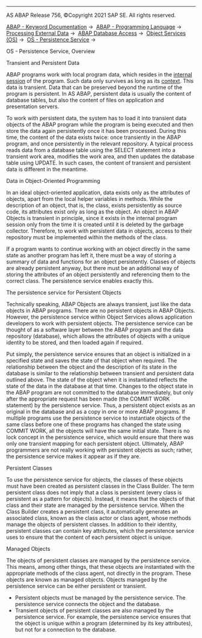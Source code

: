   

* * *

AS ABAP Release 756, ©Copyright 2021 SAP SE. All rights reserved.

[ABAP - Keyword Documentation](https://help.sap.com/doc/abapdocu_756_index_htm/7.56/en-US/abenabap.htm) →  [ABAP - Programming Language](https://help.sap.com/doc/abapdocu_756_index_htm/7.56/en-US/abenabap_reference.htm) →  [Processing External Data](https://help.sap.com/doc/abapdocu_756_index_htm/7.56/en-US/abenabap_language_external_data.htm) →  [ABAP Database Access](https://help.sap.com/doc/abapdocu_756_index_htm/7.56/en-US/abendb_access.htm) →  [Object Services (OS)](https://help.sap.com/doc/abapdocu_756_index_htm/7.56/en-US/abenabap_object_services.htm) →  [OS - Persistence Service](https://help.sap.com/doc/abapdocu_756_index_htm/7.56/en-US/abenabap_object_services_persist.htm) → 

OS - Persistence Service, Overview

Transient and Persistent Data

ABAP programs work with local program data, which resides in the [internal session](https://help.sap.com/doc/abapdocu_756_index_htm/7.56/en-US/abeninternal_session_glosry.htm "Glossary Entry") of the program. Such data only survives as long as its [context](https://help.sap.com/doc/abapdocu_756_index_htm/7.56/en-US/abenobj_context_glosry.htm "Glossary Entry"). This data is transient. Data that can be preserved beyond the runtime of the program is persistent. In AS ABAP, persistent data is usually the content of database tables, but also the content of files on application and presentation servers.

To work with persistent data, the system has to load it into transient data objects of the ABAP program while the program is being executed and then store the data again persistently once it has been processed. During this time, the content of the data exists twice: once transiently in the ABAP program, and once persistently in the relevant repository. A typical process reads data from a database table using the SELECT statement into a transient work area, modifies the work area, and then updates the database table using UPDATE. In such cases, the content of transient and persistent data is different in the meantime.

Data in Object-Oriented Programming

In an ideal object-oriented application, data exists only as the attributes of objects, apart from the local helper variables in methods. While the description of an object, that is, the class, exists persistently as source code, its attributes exist only as long as the object. An object in ABAP Objects is transient in principle, since it exists in the internal program session only from the time it is created until it is deleted by the garbage collector. Therefore, to work with persistent data in objects, access to their repository must be implemented within the methods of the class.

If a program wants to continue working with an object directly in the same state as another program has left it, there must be a way of storing a summary of data and functions for an object persistently. Classes of objects are already persistent anyway, but there must be an additional way of storing the attributes of an object persistently and referencing them to the correct class. The persistence service enables exactly this.

The persistence service for Persistent Objects

Technically speaking, ABAP Objects are always transient, just like the data objects in ABAP programs. There are no persistent objects in ABAP Objects. However, the persistence service within Object Services allows application developers to work with persistent objects. The persistence service can be thought of as a software layer between the ABAP program and the data repository (database), which allows the attributes of objects with a unique identity to be stored, and then loaded again if required.

Put simply, the persistence service ensures that an object is initialized in a specified state and saves the state of that object when required. The relationship between the object and the description of its state in the database is similar to the relationship between transient and persistent data outlined above. The state of the object when it is instantiated reflects the state of the data in the database at that time. Changes to the object state in the ABAP program are not committed to the database immediately, but only after the appropriate request has been made (the COMMIT WORK statement) by the persistence service. Thus, a persistent object exists as an original in the database and as a copy in one or more ABAP programs. If multiple programs use the persistence service to instantiate objects of the same class before one of these programs has changed the state using COMMIT WORK, all the objects will have the same initial state. There is no lock concept in the persistence service, which would ensure that there was only one transient mapping for each persistent object. Ultimately, ABAP programmers are not really working with persistent objects as such; rather, the persistence service makes it appear as if they are.

Persistent Classes

To use the persistence service for objects, the classes of these objects must have been created as persistent classes in the Class Builder. The term persistent class does not imply that a class is persistent (every class is persistent as a pattern for objects). Instead, it means that the objects of that class and their state are managed by the persistence service. When the Class Builder creates a persistent class, it automatically generates an associated class, known as the class actor or class agent, whose methods manage the objects of persistent classes. In addition to their identity, persistent classes can contain key attributes, which the persistence service uses to ensure that the content of each persistent object is unique.

Managed Objects

The objects of persistent classes are managed by the persistence service. This means, among other things, that these objects are instantiated with the appropriate methods of the class agent, not directly in the program. These objects are known as managed objects. Objects managed by the persistence service can be either persistent or transient.

-   Persistent objects must be managed by the persistence service. The persistence service connects the object and the database.
-   Transient objects of persistent classes are also managed by the persistence service. For example, the persistence service ensures that the object is unique within a program (determined by its key attributes), but not for a connection to the database.